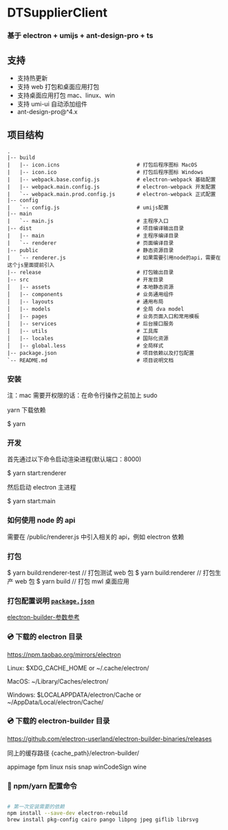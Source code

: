 # DTSupplierClient

### 基于 electron + umijs + ant-design-pro + ts

## 支持

- 支持热更新
- 支持 web 打包和桌面应用打包
- 支持桌面应用打包 mac、linux、win
- 支持 umi-ui 自动添加组件
- ant-design-pro@^4.x

## 项目结构

```ssh
.
|-- build
|   |-- icon.icns                         # 打包后程序图标 MacOS
|   |-- icon.ico                          # 打包后程序图标 Windows
|   |-- webpack.base.config.js            # electron-webpack 基础配置
|   |-- webpack.main.config.js            # electron-webpack 开发配置
|   `-- webpack.main.prod.config.js       # electron-webpack 正式配置
|-- config
|   `-- config.js                         # umijs配置
|-- main
|   `-- main.js                           # 主程序入口
|-- dist                                  # 项目编译输出目录
|   |-- main                              # 主程序编译目录
|   `-- renderer                          # 页面编译目录
|-- public                                # 静态资源目录
|   `-- renderer.js                       # 如果需要引用node的api，需要在这个js里面提前引入
|-- release                               # 打包输出目录
|-- src                                   # 开发目录
│   |-- assets                            # 本地静态资源
│   |-- components                        # 业务通用组件
│   |-- layouts                           # 通用布局
│   |-- models                            # 全局 dva model
│   |-- pages                             # 业务页面入口和常用模板
│   |-- services                          # 后台接口服务
│   |-- utils                             # 工具库
│   |-- locales                           # 国际化资源
│   |-- global.less                       # 全局样式
|-- package.json                          # 项目依赖以及打包配置
`-- README.md                             # 项目说明文档
```

### 安装

注：mac 需要开权限的话：在命令行操作之前加上 sudo

yarn 下载依赖

$ yarn

### 开发

首先通过以下命令启动渲染进程(默认端口：8000)

$ yarn start:renderer

然后启动 electron 主进程

$ yarn start:main

### 如何使用 node 的 api

需要在 /public/renderer.js 中引入相关的 api，例如 electron 依赖

### 打包

$ yarn build:renderer-test // 打包测试 web 包 $ yarn build:renderer // 打包生产 web 包 $ yarn build // 打包 mwl 桌面应用

### 打包配置说明 [`package.json`](./package.json)

[electron-builder-参数参考](https://www.electron.build/configuration/configuration)

### 💿 下载的 electron 目录

https://npm.taobao.org/mirrors/electron

Linux: \$XDG_CACHE_HOME or ~/.cache/electron/

MacOS: ~/Library/Caches/electron/

Windows: \$LOCALAPPDATA/electron/Cache or ~/AppData/Local/electron/Cache/

### 💿 下载的 electron-builder 目录

https://github.com/electron-userland/electron-builder-binaries/releases

同上的缓存路径 {cache_path}/electron-builder/

appimage fpm linux nsis snap winCodeSign wine

### 🔧 npm/yarn 配置命令

```bash

# 第一次安装需要的依赖
npm install --save-dev electron-rebuild
brew install pkg-config cairo pango libpng jpeg giflib librsvg
```
